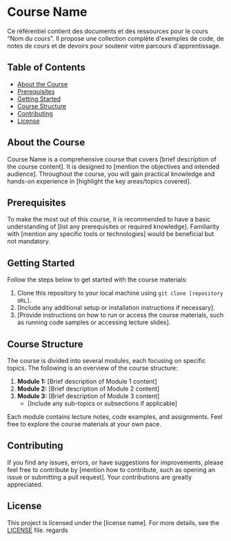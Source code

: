 # Course Name

Ce référentiel contient des documents et des ressources pour le cours "Nom du cours". Il propose une collection complète d'exemples de code, de notes de cours et de devoirs pour soutenir votre parcours d'apprentissage.

## Table of Contents

- [About the Course](#about-the-course)
- [Prerequisites](#prerequisites)
- [Getting Started](#getting-started)
- [Course Structure](#course-structure)
- [Contributing](#contributing)
- [License](#license)

## About the Course

Course Name is a comprehensive course that covers [brief description of the course content]. It is designed to [mention the objectives and intended audience]. Throughout the course, you will gain practical knowledge and hands-on experience in [highlight the key areas/topics covered].

## Prerequisites

To make the most out of this course, it is recommended to have a basic understanding of [list any prerequisites or required knowledge]. Familiarity with [mention any specific tools or technologies] would be beneficial but not mandatory.

## Getting Started

Follow the steps below to get started with the course materials:

1. Clone this repository to your local machine using `git clone [repository URL]`.
2. [Include any additional setup or installation instructions if necessary].
3. [Provide instructions on how to run or access the course materials, such as running code samples or accessing lecture slides].

## Course Structure

The course is divided into several modules, each focusing on specific topics. The following is an overview of the course structure:

1. **Module 1:** [Brief description of Module 1 content]
2. **Module 2:** [Brief description of Module 2 content]
3. **Module 3:** [Brief description of Module 3 content]
   - [Include any sub-topics or subsections if applicable]

Each module contains lecture notes, code examples, and assignments. Feel free to explore the course materials at your own pace.

## Contributing

If you find any issues, errors, or have suggestions for improvements, please feel free to contribute by [mention how to contribute, such as opening an issue or submitting a pull request]. Your contributions are greatly appreciated.

## License

This project is licensed under the [license name]. For more details, see the [LICENSE](LICENSE) file.
regards
